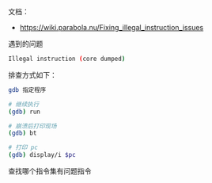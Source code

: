 文档：

- <https://wiki.parabola.nu/Fixing_illegal_instruction_issues>

遇到的问题

```bash
Illegal instruction (core dumped)
```

排查方式如下：

```bash
gdb 指定程序

# 继续执行
(gdb) run

# 崩溃后打印现场
(gdb) bt

# 打印 pc
(gdb) display/i $pc
```

查找哪个指令集有问题指令
